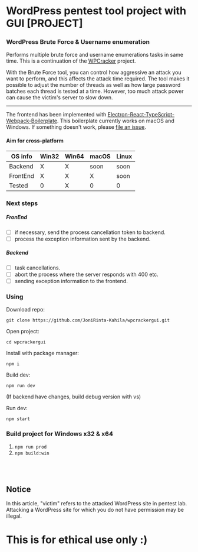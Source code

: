 # WordPress pentest tool project with GUI [PROJECT]
### WordPress Brute Force & Username enumeration

Performs multiple brute force and username enumerations tasks in same time. This is a continuation of the [WPCracker](https://github.com/JoniRinta-Kahila/WPCracker) project.

With the Brute Force tool, you can control how aggressive an attack you want to perform, and this affects the attack time required. The tool makes it possible to adjust the number of threads as well as how large password batches each thread is tested at a time. However, too much attack power can cause the victim's server to slow down.

---

The frontend has been implemented with [Electron-React-TypeScript-Webpack-Boilerplate](https://github.com/Devtography/electron-react-typescript-webpack-boilerplate).
This boilerplate currently works on macOS and Windows. If something doesn't 
work, please [file an issue](https://github.com/Devtography/electron-react-typescript-webpack-boilerplate/issues/new).

#### Aim for cross-platform
OS info | Win32 | Win64 | macOS | Linux
------------ | ----- | ----- | ----- | ----- |
Backend | X | X | soon | soon |
FrontEnd | X | X | X | soon |
Tested | 0 | X | 0 | 0 |

### Next steps
##### FronEnd
- [ ] if necessary, send the process cancellation token to backend.
- [ ] process the exception information sent by the backend.

##### Backend
- [ ] task cancellations.
- [ ] abort the process where the server responds with 400 etc.
- [ ] sending exception information to the frontend.

### Using

Download repo: 
``` cli
git clone https://github.com/JoniRinta-Kahila/wpcrackergui.git
```

Open project: 
``` cli
cd wpcrackergui
```

Install with package manager: 
``` cli
npm i
```

Build dev:
``` cli 
npm run dev
```

(If backend have changes, build debug version with vs)

Run dev:
``` cli
npm start
```

### Build project for Windows x32 & x64
1. ```npm run prod```
2. ```npm build:win```

<br><br>
## Notice
In this article, "victim" refers to the attacked WordPress site in pentest lab. Attacking a WordPress site for which you do not have permission may be illegal.
# This is for ethical use only :)